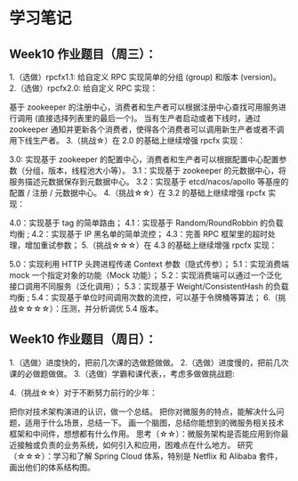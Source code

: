 # 学习笔记

## Week10 作业题目（周三）：

1.（选做）rpcfx1.1: 给自定义 RPC 实现简单的分组 (group) 和版本 (version)。
2.（选做）rpcfx2.0: 给自定义 RPC 实现：

基于 zookeeper 的注册中心，消费者和生产者可以根据注册中心查找可用服务进行调用 (直接选择列表里的最后一个)。
当有生产者启动或者下线时，通过 zookeeper 通知并更新各个消费者，使得各个消费者可以调用新生产者或者不调用下线生产者。
3.（挑战☆）在 2.0 的基础上继续增强 rpcfx 实现：

3.0: 实现基于 zookeeper 的配置中心，消费者和生产者可以根据配置中心配置参数（分组，版本，线程池大小等）。
3.1：实现基于 zookeeper 的元数据中心，将服务描述元数据保存到元数据中心。
3.2：实现基于 etcd/nacos/apollo 等基座的配置 / 注册 / 元数据中心。
4.（挑战☆☆）在 3.2 的基础上继续增强 rpcfx 实现：

4.0：实现基于 tag 的简单路由；
4.1：实现基于 Random/RoundRobbin 的负载均衡 ;
4.2：实现基于 IP 黑名单的简单流控；
4.3：完善 RPC 框架里的超时处理，增加重试参数；
5.（挑战☆☆☆）在 4.3 的基础上继续增强 rpcfx 实现：

5.0：实现利用 HTTP 头跨进程传递 Context 参数（隐式传参）；
5.1：实现消费端 mock 一个指定对象的功能（Mock 功能）；
5.2：实现消费端可以通过一个泛化接口调用不同服务（泛化调用）；
5.3：实现基于 Weight/ConsistentHash 的负载均衡 ;
5.4：实现基于单位时间调用次数的流控，可以基于令牌桶等算法；
6.（挑战☆☆☆☆）：压测，并分析调优 5.4 版本。

## Week10 作业题目（周日）：
1.（选做）进度快的，把前几次课的选做题做做。
2.（选做）进度慢的，把前几次课的必做题做做。
3.（选做）学霸和课代表，，考虑多做做挑战题:

4.（挑战☆☆）对于不断努力前行的少年：

把你对技术架构演进的认识，做一个总结。
把你对微服务的特点，能解决什么问题，适用于什么场景，总结一下。
画一个脑图，总结你能想到的微服务相关技术框架和中间件，想想都有什么作用。
思考（☆☆）：微服务架构是否能应用到你最近接触或负责的业务系统，如何引入和应用，困难点在什么地方。
研究（☆☆☆）：学习和了解 Spring Cloud 体系，特别是 Netflix 和 Alibaba 套件，画出他们的体系结构图。